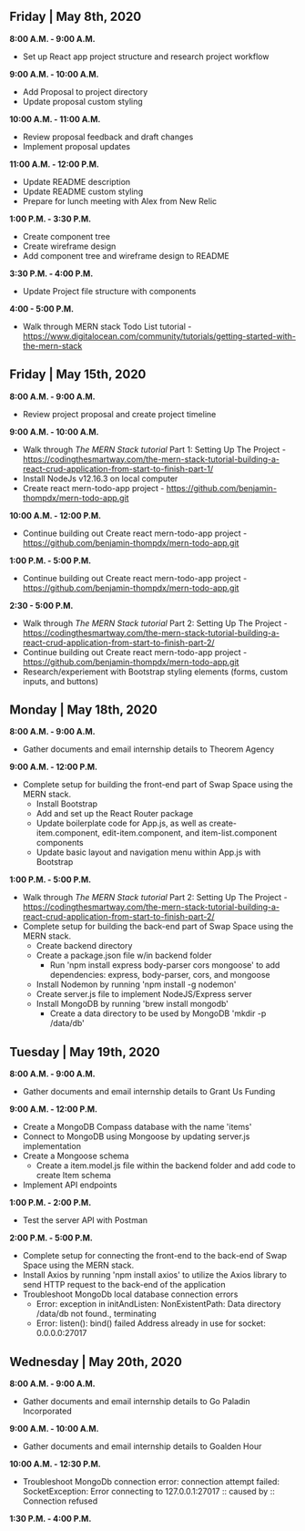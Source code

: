 ## Friday | May 8th, 2020

**8:00 A.M. - 9:00 A.M.** 
* Set up React app project structure and research project workflow

**9:00 A.M. - 10:00 A.M.**
* Add Proposal to project directory
* Update proposal custom styling

**10:00 A.M. - 11:00 A.M.**
* Review proposal feedback and draft changes
* Implement proposal updates

**11:00 A.M. - 12:00 P.M.**
* Update README description
* Update README custom styling
* Prepare for lunch meeting with Alex from New Relic 

**1:00 P.M. - 3:30 P.M.**
* Create component tree
* Create wireframe design
* Add component tree and wireframe design to README

**3:30 P.M. - 4:00 P.M.**
* Update Project file structure with components

**4:00 - 5:00 P.M.**
* Walk through MERN stack Todo List tutorial - https://www.digitalocean.com/community/tutorials/getting-started-with-the-mern-stack

## Friday | May 15th, 2020

**8:00 A.M. - 9:00 A.M.** 
* Review project proposal and create project timeline

**9:00 A.M. - 10:00 A.M.**
* Walk through _The MERN Stack tutorial_ Part 1: Setting Up The Project - https://codingthesmartway.com/the-mern-stack-tutorial-building-a-react-crud-application-from-start-to-finish-part-1/
* Install NodeJs v12.16.3 on local computer
* Create react mern-todo-app project - https://github.com/benjamin-thompdx/mern-todo-app.git

**10:00 A.M. - 12:00 P.M.**
* Continue building out Create react mern-todo-app project - https://github.com/benjamin-thompdx/mern-todo-app.git

**1:00 P.M. - 5:00 P.M.**
* Continue building out Create react mern-todo-app project - https://github.com/benjamin-thompdx/mern-todo-app.git

**2:30 - 5:00 P.M.**
* Walk through _The MERN Stack tutorial_ Part 2: Setting Up The Project - https://codingthesmartway.com/the-mern-stack-tutorial-building-a-react-crud-application-from-start-to-finish-part-2/
* Continue building out Create react mern-todo-app project - https://github.com/benjamin-thompdx/mern-todo-app.git
* Research/experiement with Bootstrap styling elements (forms, custom inputs, and buttons)

## Monday | May 18th, 2020

**8:00 A.M. - 9:00 A.M.** 
* Gather documents and email internship details to Theorem Agency

**9:00 A.M. - 12:00 P.M.**
* Complete setup for building the front-end part of Swap Space using the MERN stack.
  * Install Bootstrap
  * Add and set up the React Router package
  * Update boilerplate code for App.js, as well as create-item.component, edit-item.component, and item-list.component components
  * Update basic layout and navigation menu within App.js with Bootstrap

**1:00 P.M. - 5:00 P.M.**
* Walk through _The MERN Stack tutorial_ Part 2: Setting Up The Project - https://codingthesmartway.com/the-mern-stack-tutorial-building-a-react-crud-application-from-start-to-finish-part-2/
* Complete setup for building the back-end part of Swap Space using the MERN stack.
  * Create backend directory
  * Create a package.json file w/in backend folder
    * Run 'npm install express body-parser cors mongoose' to add dependencies: express, body-parser, cors, and mongoose
  * Install Nodemon by running 'npm install -g nodemon'
  * Create server.js file to implement NodeJS/Express server
  * Install MongoDB by running 'brew install mongodb'
    * Create a data directory to be used by MongoDB 'mkdir -p /data/db'

## Tuesday | May 19th, 2020

**8:00 A.M. - 9:00 A.M.** 
  * Gather documents and email internship details to Grant Us Funding

**9:00 A.M. - 12:00 P.M.** 
* Create a MongoDB Compass database with the name 'items'
* Connect to MongoDB using Mongoose by updating server.js implementation
* Create a Mongoose schema
  * Create a item.model.js file within the backend folder and add code to create Item schema
* Implement API endpoints

**1:00 P.M. - 2:00 P.M.**
* Test the server API with Postman

**2:00 P.M. - 5:00 P.M.**
* Complete setup for connecting the front-end to the back-end of Swap Space using the MERN stack.
* Install Axios by running 'npm install axios' to utilize the Axios library to send HTTP request to the back-end of the application
* Troubleshoot MongoDb local database connection errors
  * Error: exception in initAndListen: NonExistentPath: Data directory /data/db not found., terminating
  * Error: listen(): bind() failed Address already in use for socket: 0.0.0.0:27017

## Wednesday | May 20th, 2020

**8:00 A.M. - 9:00 A.M.**
* Gather documents and email internship details to Go Paladin Incorporated

**9:00 A.M. - 10:00 A.M.**
* Gather documents and email internship details to Goalden Hour

**10:00 A.M. - 12:30 P.M.**
* Troubleshoot MongoDb connection error: connection attempt failed: SocketException: Error connecting to 127.0.0.1:27017 :: caused by :: Connection refused

**1:30 P.M. - 4:00 P.M.**
<!-- * Import axios (import axios from 'axios') within the create-item.component.js component -->
<!-- * Write code responsible for sending the new item element's data to the back-end (POST request) within the onSubmit method of create-item.component.js component -->
<!-- * Run application usins 'npm star' and fill out New Item form and submit, then check to make sure request successfully sent by making a GET request within Postman (http://localhost:4000/items) - If request returns a 200 OK and item details are displayed, the form is successfully making OST requests to the database -->
<!-- * Within item-list.component.js component import "{ Link } from 'react-router-dom'" and "axios from 'axios'" -->
<!-- * Within the item-list.component.js component initialize the state with an empty items array -->
<!-- * Within the item-list.component.js component add the 'componentDidMount()' lifecycle method (GET request to access the /items endpoint) -->
<!-- * Update the return statement in the render function to display Swap Space items -->
<!-- * Create a itemList method to output a table row for each item object -->
<!-- * Within the item-list.component.js component implement the Item component which will output the table row that contains the values of the properties of the item object passed into that component -->

